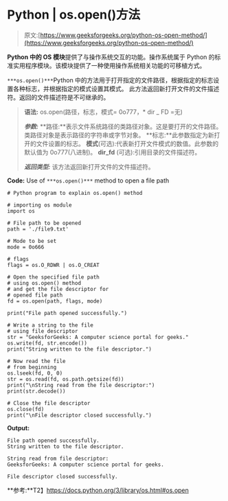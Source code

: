 # Python | os.open()方法

> 原文:[https://www.geeksforgeeks.org/python-os-open-method/](https://www.geeksforgeeks.org/python-os-open-method/)

**Python 中的 OS 模块**提供了与操作系统交互的功能。操作系统属于 Python 的标准实用程序模块。该模块提供了一种使用操作系统相关功能的可移植方式。

`***os.open()***`Python 中的方法用于打开指定的文件路径，根据指定的标志设置各种标志，并根据指定的模式设置其模式。
此方法返回新打开文件的文件描述符。返回的文件描述符是不可继承的。

> **语法:** os.open(路径，标志，模式= 0o777，* dir _ FD =无)
> 
> ***参数:***
> **路径:**表示文件系统路径的类路径对象。这是要打开的文件路径。
> 类路径对象是表示路径的字符串或字节对象。
> **标志:**此参数指定为新打开的文件设置的标志。
> **模式**(可选):代表新打开文件模式的数值。此参数的默认值为 0o777(八进制)。
> **dir_fd** (可选):引用目录的文件描述符。
> 
> ***返回类型:*** 该方法返回新打开文件的文件描述符。

**Code:** Use of `***os.open()***` method to open a file path

```
# Python program to explain os.open() method 

# importing os module 
import os

# File path to be opened
path = './file9.txt'

# Mode to be set 
mode = 0o666

# flags
flags = os.O_RDWR | os.O_CREAT

# Open the specified file path
# using os.open() method
# and get the file descriptor for 
# opened file path
fd = os.open(path, flags, mode)

print("File path opened successfully.")

# Write a string to the file
# using file descriptor
str = "GeeksforGeeks: A computer science portal for geeks."
os.write(fd, str.encode())
print("String written to the file descriptor.") 

# Now read the file 
# from beginning
os.lseek(fd, 0, 0)
str = os.read(fd, os.path.getsize(fd))
print("\nString read from the file descriptor:")
print(str.decode())

# Close the file descriptor
os.close(fd)
print("\nFile descriptor closed successfully.")
```

**Output:**

```
File path opened successfully.
String written to the file descriptor.

String read from file descriptor:
GeeksforGeeks: A computer science portal for geeks.

File descriptor closed successfully.

```

**参考:**T2】https://docs.python.org/3/library/os.html#os.open